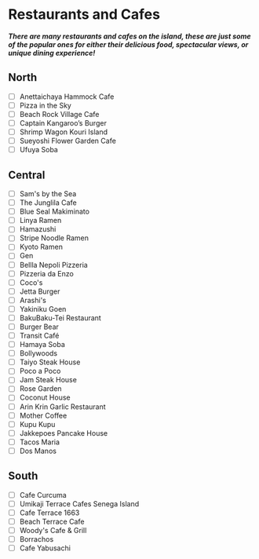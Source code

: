 # Restaurants and Cafes
***There are many restaurants and cafes on the island, these are just some of the popular ones for either their delicious food, spectacular views, or unique dining experience!***

## North
- [ ] Anettaichaya Hammock Cafe
- [ ] Pizza in the Sky
- [ ] Beach Rock Village Cafe
- [ ] Captain Kangaroo’s Burger
- [ ] Shrimp Wagon Kouri Island
- [ ] Sueyoshi Flower Garden Cafe
- [ ] Ufuya Soba

## Central
- [ ] Sam's by the Sea
- [ ] The Junglila Cafe
- [ ] Blue Seal Makiminato
- [ ] Linya Ramen
- [ ] Hamazushi
- [ ] Stripe Noodle Ramen
- [ ] Kyoto Ramen
- [ ] Gen
- [ ] Bellla Nepoli Pizzeria
- [ ] Pizzeria da Enzo
- [ ] Coco's
- [ ] Jetta Burger
- [ ] Arashi's
- [ ] Yakiniku Goen
- [ ] BakuBaku-Tei Restaurant
- [ ] Burger Bear
- [ ] Transit Café
- [ ] Hamaya Soba
- [ ] Bollywoods
- [ ] Taiyo Steak House
- [ ] Poco a Poco
- [ ] Jam Steak House
- [ ] Rose Garden
- [ ] Coconut House
- [ ] Arin Krin Garlic Restaurant
- [ ] Mother Coffee
- [ ] Kupu Kupu
- [ ] Jakkepoes Pancake House
- [ ] Tacos Maria
- [ ] Dos Manos

## South
- [ ] Cafe Curcuma
- [ ] Umikaji Terrace Cafes Senega Island
- [ ] Cafe Terrace 1663
- [ ] Beach Terrace Cafe
- [ ] Woody's Cafe & Grill
- [ ] Borrachos
- [ ] Cafe Yabusachi
